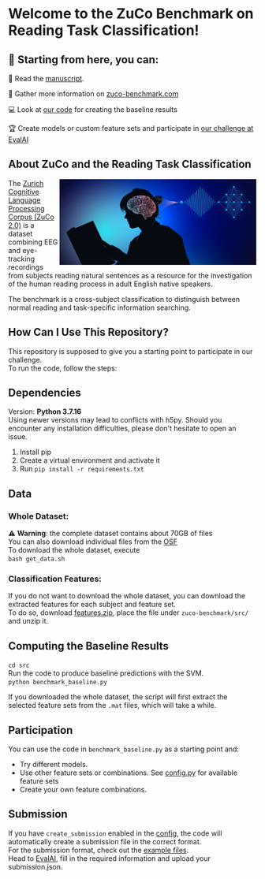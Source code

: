 # Welcome to the ZuCo Benchmark on Reading Task Classification!


## 🧭 Starting from here, you can:

📖 Read the [manuscript](https://www.frontiersin.org/articles/10.3389/fpsyg.2022.1028824/full).

:link: Gather more information on [zuco-benchmark.com](https://zuco-benchmark.github.io/zuco-benchmark/)

💻 Look at [our code](https://github.com/norahollenstein/zuco-benchmark/blob/main/src/benchmark_baseline.py) for creating the baseline results

🏆 Create models or custom feature sets and participate in [our challenge at EvalAI](https://eval.ai/web/challenges/challenge-page/2125/overview)

## About ZuCo and the Reading Task Classification

<img src="neuroimage.jpg" align="right"
      width="400" >

The [Zurich Cognitive Language Processing Corpus (ZuCo 2.0)](https://osf.io/2urht/) is a dataset combining EEG and eye-tracking recordings from subjects reading natural sentences as a resource for the investigation of the human reading process in adult English native speakers.

The benchmark is a cross-subject classification to distinguish between normal reading and task-specific information searching. 


## How Can I Use This Repository?

This repository is supposed to give you a starting point to participate in our challenge.  
To run the code, follow the steps: 

## Dependencies 
Version: **Python 3.7.16**    
Using newer versions may lead to conflicts with h5py. 
Should you encounter any installation difficulties, please don't hesitate to open an issue.  

1. Install pip 
2. Create a virtual environment and activate it
3. Run ```pip install -r requirements.txt```


## Data
### Whole Dataset:
⚠️ **Warning**: the complete dataset contains about 70GB of files  
You can also download individual files from the [OSF](https://osf.io/d7frw/)  
To download the whole dataset, execute  
```bash get_data.sh ```

### Classification Features:
If you do not want to download the whole dataset, you can download the extracted features for each subject and feature set.  
To do so, download [features.zip](https://drive.google.com/file/d/1epWpDF_l_1VBk7RK9pE9RlN3XLfaMBie/view?usp=sharing), place the file under ```zuco-benchmark/src/``` and unzip it.


## Computing the Baseline Results

```cd src ```  
Run the code to produce baseline predictions with the SVM.    
```python benchmark_baseline.py```  

If you downloaded the whole dataset, the script will first extract the selected feature sets from the ```.mat``` files, which will take a while.


## Participation

You can use the code in ```benchmark_baseline.py``` as a starting point and:
- Try different models.
- Use other feature sets or combinations. See [config.py](https://github.com/norahollenstein/zuco-benchmark/blob/main/src/config.py) for available feature sets
- Create your own feature combinations.

## Submission
If you have ```create_submission``` enabled in the [config](https://github.com/norahollenstein/zuco-benchmark/blob/main/src/config.py), the code will automatically create a submission file in the correct format.  
For the submission format, check out the [example files](https://github.com/norahollenstein/zuco-benchmark/tree/main/src/submissions).  
Head to [EvalAI](https://eval.ai/web/challenges/challenge-page/2125/submission), fill in the required information and upload your submission.json. 
